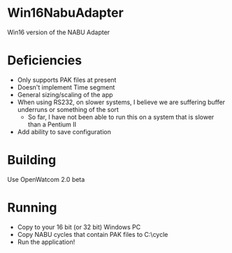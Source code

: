 # Win16NabuAdapter
Win16 version of the NABU Adapter

# Deficiencies 
* Only supports PAK files at present
* Doesn't implement Time segment
* General sizing/scaling of the app
* When using RS232, on slower systems, I believe we are suffering buffer underruns or something of the sort
  * So far, I have not been able to run this on a system that is slower than a Pentium II
* Add ability to save configuration

# Building
Use OpenWatcom 2.0 beta

# Running
* Copy to your 16 bit (or 32 bit) Windows PC
* Copy NABU cycles that contain PAK files to C:\cycle
* Run the application!
